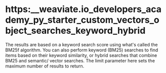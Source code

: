 # https:\_\_weaviate.io_developers_academy_py_starter_custom_vectors_object_searches_keyword_hybrid

The results are based on a keyword search score using what's called the BM25f algorithm. You can also perform keyword (BM25) searches to find items based on their keyword similarity, or hybrid searches that combine BM25 and semantic/ vector searches. The limit parameter here sets the maximum number of results to return.
